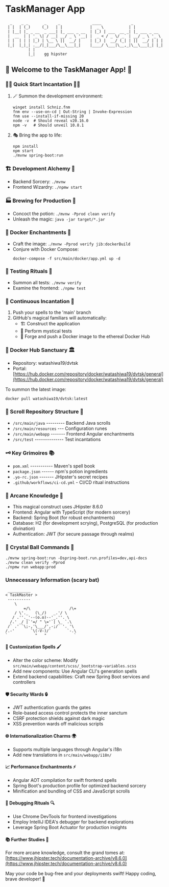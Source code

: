 # TaskManager App

```
  _    _ _       _     _              ____             _             
 | |  | (_)     (_)   | |            |  _ \           | |            
 | |__| |_ _ __  _ ___| |_ ___ _ __  | |_) | ___  __ _| |_ ___ _ __  
 |  __  | | '_ \| / __| __/ _ \ '__| |  _ < / _ \/ _` | __/ _ \ '_ \ 
 | |  | | | |_) | \__ \ ||  __/ |    | |_) |  __/ (_| | ||  __/ | | |
 |_|  |_|_| .__/|_|___/\__\___|_|    |____/ \___|\__,_|\__\___|_| |_|
          | |                                                        
          |_|    gg hipster
```

## 🚀 Welcome to the TaskManager App! 🚀

### 🧙‍♂️ Quick Start Incantation 🧙‍♀️

1. 🪄 Summon the development environment:
   ```
   winget install Schniz.fnm
   fnm env --use-on-cd | Out-String | Invoke-Expression
   fnm use --install-if-missing 20
   node -v  # Should reveal v20.16.0
   npm -v   # Should unveil 10.8.1
   ```

2. 🎭 Bring the app to life:
   ```
   npm install
   npm start
   ./mvnw spring-boot:run
   ```

### 🏗️ Development Alchemy 🧪
- Backend Sorcery:  `./mvnw`
- Frontend Wizardry: `./npmw start`

### 🏭 Brewing for Production 🚀
- Concoct the potion:    `./mvnw -Pprod clean verify`
- Unleash the magic:     `java -jar target/*.jar`

### 🐳 Docker Enchantments 🌊
- Craft the image:  `./mvnw -Pprod verify jib:dockerBuild`
- Conjure with Docker Compose:
  ```
  docker-compose -f src/main/docker/app.yml up -d
  ```

### 🧪 Testing Rituals 🔬
- Summon all tests:     `./mvnw verify`
- Examine the frontend: `./npmw test`

### 🔄 Continuous Incantation 🚀
1. Push your spells to the 'main' branch
2. GitHub's magical familiars will automatically:
   - 🏗️ Construct the application
   - 🧪 Perform mystical tests
   - 🐳 Forge and push a Docker image to the ethereal Docker Hub

### 🐋 Docker Hub Sanctuary 🏛️
- Repository: watashiwa19/dvtsk
- Portal: [https://hub.docker.com/repository/docker/watashiwa19/dvtsk/general](https://hub.docker.com/repository/docker/watashiwa19/dvtsk/general)

To summon the latest image:
```
docker pull watashiwa19/dvtsk:latest
```

### 📁 Scroll Repository Structure 📜
- `/src/main/java` --------- Backend Java scrolls
- `/src/main/resources` --- Configuration runes
- `/src/main/webapp` ------- Frontend Angular enchantments
- `/src/test` -------------- Test incantations

### 🗝️ Key Grimoires 📚
- `pom.xml` ----------- Maven's spell book
- `package.json` ------ npm's potion ingredients
- `.yo-rc.json` ------- JHipster's secret recipes
- `.github/workflows/ci-cd.yml` - CI/CD ritual instructions

### 🧠 Arcane Knowledge 🌟
- This magical construct uses JHipster 8.6.0
- Frontend: Angular with TypeScript (for modern sorcery)
- Backend: Spring Boot (for robust enchantments)
- Database: H2 (for development scrying), PostgreSQL (for production divination)
- Authentication: JWT (for secure passage through realms)

### 🔮 Crystal Ball Commands 🔮
```
./mvnw spring-boot:run -Dspring-boot.run.profiles=dev,api-docs
./mvnw clean verify -Pprod
./npmw run webapp:prod
```

### Unnecessary Information (scary bat)

```
 __________
< TaskMaster >
 ----------
    \
        =/\                 /\=
    / \'._   (\_/)   _.'/ \
   / .''._'--(o.o)--'_.''. \
  /.' _/ |`'=/ " \='`| \_ `.\
 /` .' `\;-,'\___/',-;/` '. '\
/.-'       `\(-V-)/`       `-.\
`            "   "            `
```

#### 🎨 Customization Spells 🖌️
- Alter the color scheme: Modify `src/main/webapp/content/scss/_bootstrap-variables.scss`
- Add new components: Use Angular CLI's generation spells
- Extend backend capabilities: Craft new Spring Boot services and controllers

#### 🛡️ Security Wards 🔒
- JWT authentication guards the gates
- Role-based access control protects the inner sanctum
- CSRF protection shields against dark magic
- XSS prevention wards off malicious scripts

#### 🌐 Internationalization Charms 🌍
- Supports multiple languages through Angular's i18n
- Add new translations in `src/main/webapp/i18n/`

#### 📈 Performance Enchantments ⚡
- Angular AOT compilation for swift frontend spells
- Spring Boot's production profile for optimized backend sorcery
- Minification and bundling of CSS and JavaScript scrolls

#### 🐞 Debugging Rituals 🔍
- Use Chrome DevTools for frontend investigations
- Employ IntelliJ IDEA's debugger for backend explorations
- Leverage Spring Boot Actuator for production insights

#### 📚 Further Studies 📖
For more arcane knowledge, consult the grand tomes at:
[https://www.jhipster.tech/documentation-archive/v8.6.0](https://www.jhipster.tech/documentation-archive/v8.6.0)

May your code be bug-free and your deployments swift! 
Happy coding, brave developer! 🎉
